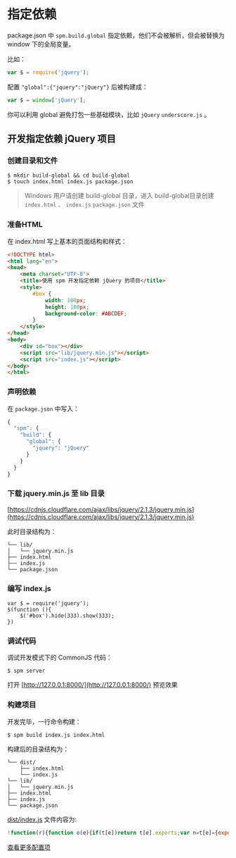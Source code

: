 # 指定依赖

package.json 中 `spm.build.global` 指定依赖，他们不会被解析，但会被替换为 window 下的全局变量。

比如：

```js
var $ = require('jquery');
```

配置 `"global":{"jquery":"jQuery"}` 后被构建成：

```js
var $ = window['jQuery'];
```

你可以利用 global 避免打包一些基础模块，比如 `jQuery`  `underscore.js` 。

## 开发指定依赖 jQuery 项目


### 创建目录和文件
```
$ mkdir build-global && cd build-global
$ touch index.html index.js package.json
```
> Windows 用户请创建 build-global 目录，进入 build-global目录创建 `index.html` 、 `index.js` `package.json` 文件

### 准备HTML
在 index.html 写上基本的页面结构和样式：

```html
<!DOCTYPE html>
<html lang="en">
<head>
    <meta charset="UTF-8">
    <title>使用 spm 开发指定依赖 jQuery 的项目</title>
    <style>
        #box {
            width: 100px;
            height: 100px;
            background-color: #ABCDEF;
        }
    </style>
</head>
<body>
    <div id="box"></div>
	<script src="lib/jquery.min.js"></script>
    <script src="index.js"></script>
</body>
</html>
```

### 声明依赖

在 `package.json` 中写入：

```js
{
  "spm": {
    "build": {
      "global": {
        "jquery": "jQuery"
      }
    }
  }
}
```

### 下载 jquery.min.js 至 lib 目录
[https://cdnjs.cloudflare.com/ajax/libs/jquery/2.1.3/jquery.min.js](https://cdnjs.cloudflare.com/ajax/libs/jquery/2.1.3/jquery.min.js)

此时目录结构为：
```
└── lib/
│   └── jquery.min.js
├── index.html
├── index.js
└── package.json
```
### 编写 index.js

```
var $ = require('jquery');
$(function (){
    $('#box').hide(333).show(333);
})
```

### 调试代码

调试开发模式下的 CommonJS 代码：
```
$ spm server
```
打开 [http://127.0.0.1:8000/](http://127.0.0.1:8000/) 预览效果

### 构建项目
开发完毕，一行命令构建：

```
$ spm build index.js index.html
```

构建后的目录结构为：
```
└── dist/
	├── index.html
    └── index.js
└── lib/
│   └── jquery.min.js
├── index.html
├── index.js
└── package.json
```

[dist/index.js](https://github.com/spmjs/examples/blob/master/build-global/dist/index.js) 文件内容为:

```js
!function(r){function o(e){if(t[e])return t[e].exports;var n=t[e]={exports:{},id:e,loaded:!1};return r[e].call(n.exports,n,n.exports,o),n.loaded=!0,n.exports}var t={};return o.m=r,o.c=t,o.p="",o(0)}([function(r,o,t){var e=t(1);e(function(){e("#box").hide(333).show(333)})},function(r,o,t){r.exports=jQuery}]);
```

[查看更多配置项](https://github.com/nimojs/docs/blob/master/project/configuration.md)